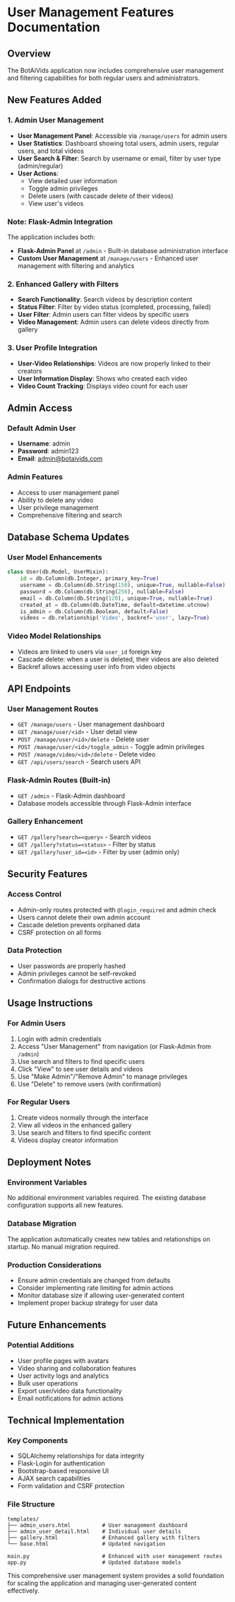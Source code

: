# User Management Features Documentation

## Overview
The BotAiVids application now includes comprehensive user management and filtering capabilities for both regular users and administrators.

## New Features Added

### 1. Admin User Management
- **User Management Panel**: Accessible via `/manage/users` for admin users
- **User Statistics**: Dashboard showing total users, admin users, regular users, and total videos
- **User Search & Filter**: Search by username or email, filter by user type (admin/regular)
- **User Actions**:
  - View detailed user information
  - Toggle admin privileges
  - Delete users (with cascade delete of their videos)
  - View user's videos

### Note: Flask-Admin Integration
The application includes both:
- **Flask-Admin Panel** at `/admin` - Built-in database administration interface
- **Custom User Management** at `/manage/users` - Enhanced user management with filtering and analytics

### 2. Enhanced Gallery with Filters
- **Search Functionality**: Search videos by description content
- **Status Filter**: Filter by video status (completed, processing, failed)
- **User Filter**: Admin users can filter videos by specific users
- **Video Management**: Admin users can delete videos directly from gallery

### 3. User Profile Integration
- **User-Video Relationships**: Videos are now properly linked to their creators
- **User Information Display**: Shows who created each video
- **Video Count Tracking**: Displays video count for each user

## Admin Access

### Default Admin User
- **Username**: admin
- **Password**: admin123
- **Email**: admin@botaivids.com

### Admin Features
- Access to user management panel
- Ability to delete any video
- User privilege management
- Comprehensive filtering and search

## Database Schema Updates

### User Model Enhancements
```python
class User(db.Model, UserMixin):
    id = db.Column(db.Integer, primary_key=True)
    username = db.Column(db.String(150), unique=True, nullable=False)
    password = db.Column(db.String(256), nullable=False)
    email = db.Column(db.String(120), unique=True, nullable=True)
    created_at = db.Column(db.DateTime, default=datetime.utcnow)
    is_admin = db.Column(db.Boolean, default=False)
    videos = db.relationship('Video', backref='user', lazy=True)
```

### Video Model Relationships
- Videos are linked to users via `user_id` foreign key
- Cascade delete: when a user is deleted, their videos are also deleted
- Backref allows accessing user info from video objects

## API Endpoints

### User Management Routes
- `GET /manage/users` - User management dashboard
- `GET /manage/user/<id>` - User detail view
- `POST /manage/user/<id>/delete` - Delete user
- `POST /manage/user/<id>/toggle_admin` - Toggle admin privileges
- `POST /manage/video/<id>/delete` - Delete video
- `GET /api/users/search` - Search users API

### Flask-Admin Routes (Built-in)
- `GET /admin` - Flask-Admin dashboard
- Database models accessible through Flask-Admin interface

### Gallery Enhancement
- `GET /gallery?search=<query>` - Search videos
- `GET /gallery?status=<status>` - Filter by status
- `GET /gallery?user_id=<id>` - Filter by user (admin only)

## Security Features

### Access Control
- Admin-only routes protected with `@login_required` and admin check
- Users cannot delete their own admin account
- Cascade deletion prevents orphaned data
- CSRF protection on all forms

### Data Protection
- User passwords are properly hashed
- Admin privileges cannot be self-revoked
- Confirmation dialogs for destructive actions

## Usage Instructions

### For Admin Users
1. Login with admin credentials
2. Access "User Management" from navigation (or Flask-Admin from `/admin`)
3. Use search and filters to find specific users
4. Click "View" to see user details and videos
5. Use "Make Admin"/"Remove Admin" to manage privileges
6. Use "Delete" to remove users (with confirmation)

### For Regular Users
1. Create videos normally through the interface
2. View all videos in the enhanced gallery
3. Use search and filters to find specific content
4. Videos display creator information

## Deployment Notes

### Environment Variables
No additional environment variables required. The existing database configuration supports all new features.

### Database Migration
The application automatically creates new tables and relationships on startup. No manual migration required.

### Production Considerations
- Ensure admin credentials are changed from defaults
- Consider implementing rate limiting for admin actions
- Monitor database size if allowing user-generated content
- Implement proper backup strategy for user data

## Future Enhancements

### Potential Additions
- User profile pages with avatars
- Video sharing and collaboration features
- User activity logs and analytics
- Bulk user operations
- Export user/video data functionality
- Email notifications for admin actions

## Technical Implementation

### Key Components
- SQLAlchemy relationships for data integrity
- Flask-Login for authentication
- Bootstrap-based responsive UI
- AJAX search capabilities
- Form validation and CSRF protection

### File Structure
```
templates/
├── admin_users.html          # User management dashboard
├── admin_user_detail.html    # Individual user details
├── gallery.html              # Enhanced gallery with filters
└── base.html                 # Updated navigation

main.py                       # Enhanced with user management routes
app.py                        # Updated database models
```

This comprehensive user management system provides a solid foundation for scaling the application and managing user-generated content effectively.
